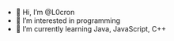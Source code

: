 - 👋 Hi, I’m @L0cron
- 👀 I’m interested in programming
- 🌱 I’m currently learning Java, JavaScript, C++

<!---
L0cron/L0cron is a ✨ special ✨ repository because its `README.md` (this file) appears on your GitHub profile.
You can click the Preview link to take a look at your changes.
--->

